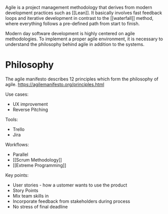 Agile is a project management methodology that derives from modern development practices such as [[Lean]]. It basically involves fast feedback loops and iterative development in contrast to the [[waterfall]] method, where everything follows a pre-defined path from start to finish. 

Modern day software development is highly centered on agile methodologies. To implement a proper agile environment, it is necessary to understand the philosophy behind agile in addition to the systems.

# Philosophy
The agile manifesto describes 12 principles which form the philosophy of agile.
https://agilemanifesto.org/principles.html


Use cases:
* UX improvement
* Reverse Pitching

Tools:
* Trello
* Jira

Workflows:
* Parallel
* [[Scrum Methodology]]
* [[Extreme Programming]]

Key points:
* User stories - how a ustomer wants to use the product
* Story Points
* Mix team skills in
* Incorporate feedback from stakeholders during process
* No stress of final deadline